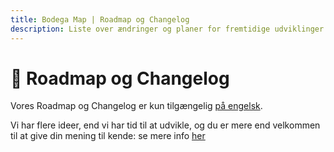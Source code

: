 ```yaml
---
title: Bodega Map | Roadmap og Changelog
description: Liste over ændringer og planer for fremtidige udviklinger
---
```


# 🚀 Roadmap og Changelog

Vores Roadmap og Changelog er kun tilgængelig [på engelsk](/en/wiki/roadmap-and-changelog).

Vi har flere ideer, end vi har tid til at udvikle, og du er mere end velkommen til at give din mening til kende: se mere info [her](./collaboration)
